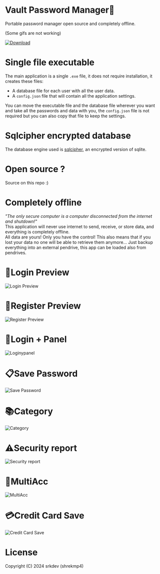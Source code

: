 # Vault Password Manager🔐
Portable password manager open source and completely offline.

(Some gifs are not working)

<a href='https://github.com/shrekmp4/vault/releases/tag/v1.0.0' target="_blank"><img alt='Download' src='https://img.shields.io/badge/Latest_version-100000?style=for-the-badge&logo=Download&logoColor=FF0D0D&labelColor=black&color=FFFFFF'/></a>


# Single file executable
The main application is a single `.exe` file, it does not require installation, it creates these files:
- A database file for each user with all the user data.
- A `config.json` file that will contain all the application settings.

You can move the executable file and the database file wherever you want and take all the passwords and data with you, the `config.json` file is not required but you can also copy that file to keep the settings.


# Sqlcipher encrypted database
The database engine used is [sqlcipher](https://github.com/sqlcipher/sqlcipher), an encrypted version of sqlite.  


# Open source ?
Source on this repo :)


# Completely offline
*"The only secure computer is a computer disconnected from the internet and shutdown!"*  
This application will never use internet to send, receive, or store data, and everything is completely offline.  
All data are yours! Only you have the control!
This also means that if you lost your data no one will be able to retrieve them anymore...
Just backup everything into an external pendrive, this app can be loaded also from pendrives.

# 🔐Login Preview
![Login Preview](https://media.discordapp.net/attachments/1271973792356499620/1287426086698881074/Login.gif?ex=66f1807a&is=66f02efa&hm=e062a4a2c3db8a9fac131fa2dc3b641f6f807a9b0b0324f2ffc1ce74c727e8a1&=)

# 🔐Register Preview
![Register Preview](https://media.discordapp.net/attachments/1271973792356499620/1287426358313484378/Register.gif?ex=66f180bb&is=66f02f3b&hm=bf07b7c016d24a8157115d82ca2479af1e203e193eb31928c0edab1edf1facb4&=)

# 🔑Login + Panel
![Loginypanel](https://media.discordapp.net/attachments/1271973792356499620/1287427566860500992/LoginSuccess.gif?ex=66f181db&is=66f0305b&hm=466fd142bd28b8c059b9f48f639d40d3e237b7a8566e753247bafaef34b53a6c&=&width=783&height=671)

# 📋Save Password
![Save Password](https://media.discordapp.net/attachments/1271973792356499620/1287427566465974312/AddPassword.gif?ex=66f181db&is=66f0305b&hm=adc2550441b6836d3a2b02b74cc06bff59ac91335d5aaf3c2815e84e351f3a44&=&width=783&height=671)

# 📚Category
![Category](https://media.discordapp.net/attachments/1271973792356499620/1287427565958725754/Create_category.gif?ex=66f181da&is=66f0305a&hm=d27a931774ec2bf283acd9b83276ee6bc49aff2dce3a26590c307284261f7337&=&width=783&height=671)

# ⚠️Security report
![Security report](https://media.discordapp.net/attachments/1271973792356499620/1287427564939251795/Security_Report.gif?ex=66f181da&is=66f0305a&hm=caa6038c79e5b2b0fab11f8b478c1cce2dc0d542457b4bf1fb2a96c10aaae366&=&width=783&height=671)

# 👥MultiAcc
![MultiAcc](https://media.discordapp.net/attachments/1271973792356499620/1287427564486393866/MultiAcc.gif?ex=66f181da&is=66f0305a&hm=747444f72ceb5f94b8d08012ecc1c59d571f6de419d9a65e15202512a431cd4d&=&width=783&height=671)

# 💳Credit Card Save
![Credit Card Save](https://media.discordapp.net/attachments/1271973792356499620/1287427565543493642/CreditCard.gif?ex=66f181da&is=66f0305a&hm=8950e36904d7bbbdee433dfd6534be8fdcdbb493e3414e12c3b81a40c84e77c5&=&width=783&height=671)


# License
Copyright (C) 2024 srkdev (shrekmp4)  
